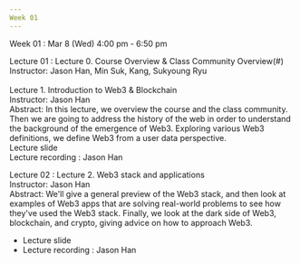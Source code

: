 ```yaml
---
Week 01
---
```


Week 01
: Mar 8 (Wed) 4:00 pm - 6:50 pm

Lecture 01
: Lecture 0. Course Overview & Class Community Overview(#)<br>  Instructor: Jason Han, Min Suk, Kang, Sukyoung Ryu<br><br>  Lecture 1. Introduction to Web3 & Blockchain<br>  Instructor: Jason Han<br>  Abstract: In this lecture, we overview the course and the class community. Then we are going to address the history of the web in order to understand the background of the emergence of Web3. Exploring various Web3 definitions, we define Web3 from a user data perspective.<br>  Lecture slide<br> Lecture recording
  : Jason Han

Lecture 02
: Lecture 2. Web3 stack and applications<br>
  Instructor: Jason Han<br>
  Abstract: We'll give a general preview of the Web3 stack, and then look at examples of Web3 apps that are solving real-world problems to see how they've used the Web3 stack. Finally, we look at the dark side of Web3, blockchain, and crypto, giving advice on how to approach Web3.<br> 
  - Lecture slide
  - Lecture recording
  : Jason Han
